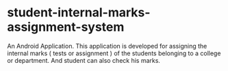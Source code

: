 # student-internal-marks-assignment-system
An Android Application. This application is developed for assigning the internal marks ( tests or assignment ) of the students belonging to a college or department.
And student can also check his marks.

